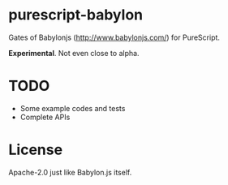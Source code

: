 
# purescript-babylon

Gates of Babylonjs (http://www.babylonjs.com/) for PureScript.

**Experimental**. Not even close to alpha.

# TODO

* Some example codes and tests
* Complete APIs

# License

Apache-2.0 just like Babylon.js itself.